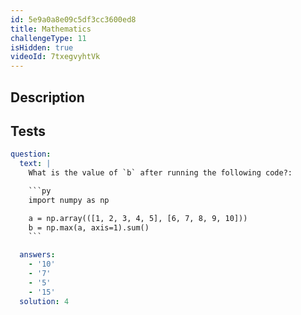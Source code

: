 ```yaml
---
id: 5e9a0a8e09c5df3cc3600ed8
title: Mathematics
challengeType: 11
isHidden: true
videoId: 7txegvyhtVk
---
```


## Description
<section id='description'>
</section>

## Tests
<section id='tests'>

```yml
question:
  text: |
    What is the value of `b` after running the following code?:

    ```py
    import numpy as np

    a = np.array(([1, 2, 3, 4, 5], [6, 7, 8, 9, 10]))
    b = np.max(a, axis=1).sum()
    ```

  answers:
    - '10'
    - '7'
    - '5'
    - '15'
  solution: 4
```

</section>

